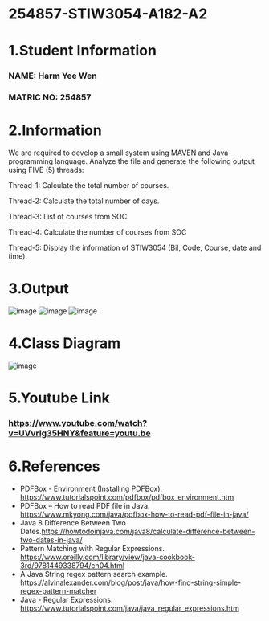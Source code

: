 # 254857-STIW3054-A182-A2

# 1.Student Information
### NAME: Harm Yee Wen
### MATRIC NO: 254857

# 2.Information
We are required to develop a small system using MAVEN and Java programming language. Analyze the file and generate the following output using FIVE (5) threads:

Thread-1: Calculate the total number of courses.

Thread-2: Calculate the total number of days.

Thread-3: List of courses from SOC.

Thread-4: Calculate the number of courses from SOC

Thread-5: Display the information of STIW3054 (Bil, Code, Course, date and time).

# 3.Output
![image](https://user-images.githubusercontent.com/43850170/55508030-944c9300-568b-11e9-86e4-9448cce03264.png)
![image](https://user-images.githubusercontent.com/43850170/55508138-cfe75d00-568b-11e9-8654-eb2759c9cd31.png)
![image](https://user-images.githubusercontent.com/43850170/55508285-26549b80-568c-11e9-9eae-39bb2a6cce94.png)

#  4.Class Diagram
![image](https://user-images.githubusercontent.com/43850170/55509136-032aeb80-568e-11e9-8367-07f8a22f979e.png)
# 5.Youtube Link
### https://www.youtube.com/watch?v=UVvrIg35HNY&feature=youtu.be

# 6.References
- PDFBox - Environment (Installing PDFBox). https://www.tutorialspoint.com/pdfbox/pdfbox_environment.htm
- PDFBox – How to read PDF file in Java. https://www.mkyong.com/java/pdfbox-how-to-read-pdf-file-in-java/
- Java 8 Difference Between Two Dates.https://howtodoinjava.com/java8/calculate-difference-between-two-dates-in-java/
- Pattern Matching with Regular Expressions. https://www.oreilly.com/library/view/java-cookbook-3rd/9781449338794/ch04.html
- A Java String regex pattern search example. https://alvinalexander.com/blog/post/java/how-find-string-simple-regex-pattern-matcher
- Java - Regular Expressions. https://www.tutorialspoint.com/java/java_regular_expressions.htm
